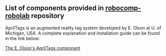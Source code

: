 ## List of components provided in [robocomp-robolab](https://github.com/robocomp/robocomp-robolab) repository ##

AprilTags is an augmented reality tag system developed by E. Olson at U. of Michigan, USA. A complete explanation and installation guide can be found in the link below:

[The E. Olson's AprilTags component](http://robocomp.github.io/website/2015/05/23/apriltags/README.md)

